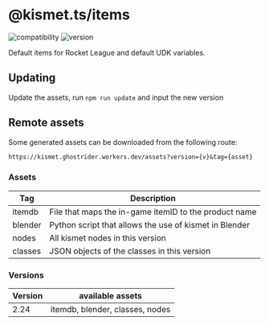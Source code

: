 # @kismet.ts/items

![compatibility](https://img.shields.io/badge/compatibility-serverless-blue)
![version](https://img.shields.io/endpoint?url=https%3A%2F%2Fkismet-shield.ghostrider.workers.dev)

Default items for Rocket League and default UDK variables.

## Updating

Update the assets, run `npm run update` and input the new version

## Remote assets

Some generated assets can be downloaded from the following route:

```txt
https://kismet.ghostrider.workers.dev/assets?version={v}&tag={asset}
```

### Assets

| Tag     | Description                                            |
| ------- | ------------------------------------------------------ |
| itemdb  | File that maps the in-game itemID to the product name  |
| blender | Python script that allows the use of kismet in Blender |
| nodes   | All kismet nodes in this version                       |
| classes | JSON objects of the classes in this version            |

### Versions

| Version | available assets                |
| ------- | ------------------------------- |
| 2.24    | itemdb, blender, classes, nodes |
